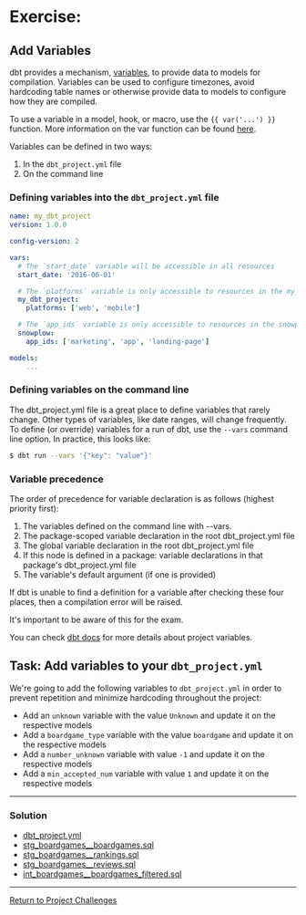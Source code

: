 # Exercise:

## Add Variables
dbt provides a mechanism, [variables](https://docs.getdbt.com/reference/dbt-jinja-functions/var), to provide data to models for compilation. Variables can be used to configure timezones, avoid hardcoding table names or otherwise provide data to models to configure how they are compiled.

To use a variable in a model, hook, or macro, use the `{{ var('...') }}` function. More information on the var function can be found [here](https://docs.getdbt.com/reference/dbt-jinja-functions/var).

Variables can be defined in two ways:

1. In the `dbt_project.yml` file
2. On the command line

### Defining variables into the `dbt_project.yml` file

```yaml
name: my_dbt_project
version: 1.0.0

config-version: 2

vars:
  # The `start_date` variable will be accessible in all resources
  start_date: '2016-06-01'

  # The `platforms` variable is only accessible to resources in the my_dbt_project project
  my_dbt_project:
    platforms: ['web', 'mobile']

  # The `app_ids` variable is only accessible to resources in the snowplow package
  snowplow:
    app_ids: ['marketing', 'app', 'landing-page']

models:
    ...
```

### Defining variables on the command line
The dbt_project.yml file is a great place to define variables that rarely change. Other types of variables, like date ranges, will change frequently. To define (or override) variables for a run of dbt, use the `--vars` command line option. In practice, this looks like:

```bash
$ dbt run --vars '{"key": "value"}'
```

### Variable precedence

The order of precedence for variable declaration is as follows (highest priority first):

1. The variables defined on the command line with --vars.
1. The package-scoped variable declaration in the root dbt_project.yml file
1. The global variable declaration in the root dbt_project.yml file
1. If this node is defined in a package: variable declarations in that package's dbt_project.yml file
1. The variable's default argument (if one is provided)

If dbt is unable to find a definition for a variable after checking these four places, then a compilation error will be raised.

It's important to be aware of this for the exam.

You can check [dbt docs](https://docs.getdbt.com/docs/build/project-variables) for more details about project variables.

## Task: Add variables to your `dbt_project.yml`
We're going to add the following variables to `dbt_project.yml` in order to prevent repetition and minimize hardcoding throughout the project:

- Add an `unknown` variable with the value `Unknown` and update it on the respective models
- Add a `boardgame_type` variable with the value `boardgame` and update it on the respective models
- Add a `number_unknown` variable with value `-1` and update it on the respective models
- Add a `min_accepted_num` variable with value `1` and update it on the respective models

---

### Solution

- [dbt_project.yml](dbt_project.yml)
- [stg_boardgames__boardgames.sql](./staging/stg_boardgames__boardgames.sql)
- [stg_boardgames__rankings.sql](./staging/stg_boardgames__rankings.sql)
- [stg_boardgames__reviews.sql](./staging/stg_boardgames__reviews.sql)
- [int_boardgames__boardgames_filtered.sql](./intermediate/int_boardgames__boardgames_filtered.sql)

---

[Return to Project Challenges](../../../README.md#9-project-challenges)